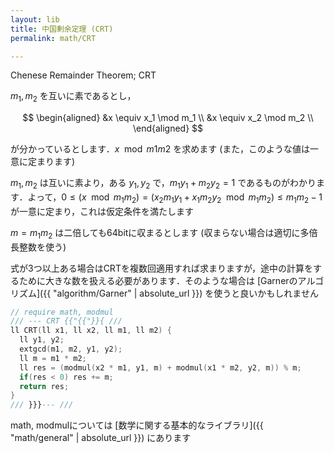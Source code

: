 ```yaml
---
layout: lib
title: 中国剰余定理 (CRT)
permalink: math/CRT

---
```



Chenese Remainder Theorem; CRT

$m_1, m_2$ を互いに素であるとし，

$$
\begin{aligned}
&x \equiv x_1 \mod m_1 \\
&x \equiv x_2 \mod m_2 \\
\end{aligned}
$$

が分かっているとします．$x \mod m1m2$ を求めます (また，このような値は一意に定まります)

$m_1, m_2$ は互いに素より，ある $y_1, y_2$ で，$m_1y_1+m_2y_2=1$ であるものがわかります．よって，$0 \leq (x \mod m_1m_2) = (x_2m_1y_1+x_1m_2y_2 \mod m_1m_2) \leq m_1m_2-1$ が一意に定まり，これは仮定条件を満たします

$m = m_1m_2$ は二倍しても64bitに収まるとします (収まらない場合は適切に多倍長整数を使う)

式が3つ以上ある場合はCRTを複数回適用すれば求まりますが，途中の計算をするために大きな数を扱える必要があります．そのような場合は [Garnerのアルゴリズム]({{ "algorithm/Garner" | absolute_url }}) を使うと良いかもしれません


```cpp
// require math, modmul
/// --- CRT {{"{{"}}{ ///
ll CRT(ll x1, ll x2, ll m1, ll m2) {
  ll y1, y2;
  extgcd(m1, m2, y1, y2);
  ll m = m1 * m2;
  ll res = (modmul(x2 * m1, y1, m) + modmul(x1 * m2, y2, m)) % m;
  if(res < 0) res += m;
  return res;
}
/// }}}--- ///
```


math, modmulについては [数学に関する基本的なライブラリ]({{ "math/general" | absolute_url }}) にあります

